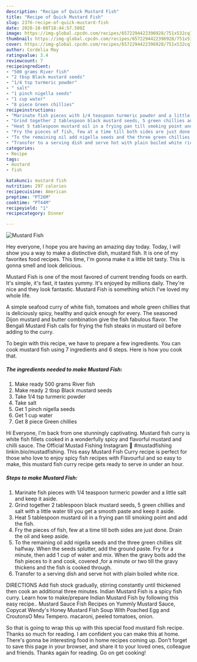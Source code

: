 ```yaml
---
description: "Recipe of Quick Mustard Fish"
title: "Recipe of Quick Mustard Fish"
slug: 2376-recipe-of-quick-mustard-fish
date: 2020-10-08T18:44:57.500Z
image: https://img-global.cpcdn.com/recipes/6572294422396928/751x532cq70/mustard-fish-recipe-main-photo.jpg
thumbnail: https://img-global.cpcdn.com/recipes/6572294422396928/751x532cq70/mustard-fish-recipe-main-photo.jpg
cover: https://img-global.cpcdn.com/recipes/6572294422396928/751x532cq70/mustard-fish-recipe-main-photo.jpg
author: Cordelia May
ratingvalue: 3.4
reviewcount: 7
recipeingredient:
- "500 grams River fish"
- "2 tbsp Black mustard seeds"
- "1/4 tsp turmeric powder"
- " salt"
- "1 pinch nigella seeds"
- "1 cup water"
- "8 piece Green chillies"
recipeinstructions:
- "Marinate fish pieces with 1/4 teaspoon turmeric powder and a little salt and keep it aside."
- "Grind together 2 tablespoon black mustard seeds, 5 green chillies and salt with a little water till you get a smooth paste and keep it aside."
- "Heat 5 tablespoon mustard oil in a frying pan till smoking point and add the fish."
- "Fry the pieces of fish, few at a time till both sides are just done. Drain the oil and keep aside."
- "To the remaining oil add nigella seeds and the three green chillies slit halfway. When the seeds splutter, add the ground paste. Fry for a minute, then add 1 cup of water and mix. When the gravy boils add the fish pieces to it and cook, covered ,for a minute or two till the gravy thickens and the fish is cooked through."
- "Transfer to a serving dish and serve hot with plain boiled white rice."
categories:
- Recipe
tags:
- mustard
- fish

katakunci: mustard fish 
nutrition: 297 calories
recipecuisine: American
preptime: "PT26M"
cooktime: "PT44M"
recipeyield: "1"
recipecategory: Dinner

---
```



![Mustard Fish](https://img-global.cpcdn.com/recipes/6572294422396928/751x532cq70/mustard-fish-recipe-main-photo.jpg)

Hey everyone, I hope you are having an amazing day today. Today, I will show you a way to make a distinctive dish, mustard fish. It is one of my favorites food recipes. This time, I'm gonna make it a little bit tasty. This is gonna smell and look delicious.

Mustard Fish is one of the most favored of current trending foods on earth. It's simple, it's fast, it tastes yummy. It's enjoyed by millions daily. They're nice and they look fantastic. Mustard Fish is something which I've loved my whole life.

A simple seafood curry of white fish, tomatoes and whole green chillies that is deliciously spicy, healthy and quick enough for every. The seasoned Dijon mustard and butter combination give the fish fabulous flavor. The Bengali Mustard Fish calls for frying the fish steaks in mustard oil before adding to the curry.


To begin with this recipe, we have to prepare a few ingredients. You can cook mustard fish using 7 ingredients and 6 steps. Here is how you cook that.

<!--inarticleads1-->

##### The ingredients needed to make Mustard Fish:

1. Make ready 500 grams River fish
1. Make ready 2 tbsp Black mustard seeds
1. Take 1/4 tsp turmeric powder
1. Take  salt
1. Get 1 pinch nigella seeds
1. Get 1 cup water
1. Get 8 piece Green chillies


Hi Everyone, I&#39;m back from one stunningly captivating. Mustard fish curry is white fish fillets cooked in a wonderfully spicy and flavorful mustard and chilli sauce. The Official Mustad Fishing Instagram 🎣 #mustadfishing linkin.bio/mustadfishing. This easy Mustard Fish Curry recipe is perfect for those who love to enjoy spicy fish recipes with Flavourful and so easy to make, this mustard fish curry recipe gets ready to serve in under an hour. 

<!--inarticleads2-->

##### Steps to make Mustard Fish:

1. Marinate fish pieces with 1/4 teaspoon turmeric powder and a little salt and keep it aside.
1. Grind together 2 tablespoon black mustard seeds, 5 green chillies and salt with a little water till you get a smooth paste and keep it aside.
1. Heat 5 tablespoon mustard oil in a frying pan till smoking point and add the fish.
1. Fry the pieces of fish, few at a time till both sides are just done. Drain the oil and keep aside.
1. To the remaining oil add nigella seeds and the three green chillies slit halfway. When the seeds splutter, add the ground paste. Fry for a minute, then add 1 cup of water and mix. When the gravy boils add the fish pieces to it and cook, covered ,for a minute or two till the gravy thickens and the fish is cooked through.
1. Transfer to a serving dish and serve hot with plain boiled white rice.


DIRECTIONS Add fish stock gradually, stirring constantly until thickened then cook an additional three minutes. Indian Mustard Fish is a spicy fish curry. Learn how to make/prepare Indian Mustard Fish by following this easy recipe.. Mustard Sauce Fish Recipes on Yummly Mustard Sauce, Copycat Wendy&#39;s Honey Mustard Fish Soup With Poached Egg and CroutonsO Meu Tempero. macaroni, peeled tomatoes, onion. 

So that is going to wrap this up with this special food mustard fish recipe. Thanks so much for reading. I am confident you can make this at home. There's gonna be interesting food in home recipes coming up. Don't forget to save this page in your browser, and share it to your loved ones, colleague and friends. Thanks again for reading. Go on get cooking!
